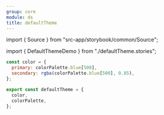 ```yaml
---
group: core
module: ds
title: defaultTheme
---
```


import { Source } from "src-app/storybook/common/Source";

import { DefaultThemeDemo } from "./defaultTheme.stories";

```jsx {6}
const color = {
  primary: colorPalette.blue[500],
  secondary: rgba(colorPalette.blue[500], 0.85),
};

export const defaultTheme = {
  color,
  colorPalette,
};
```

<DefaultThemeDemo />

<Source path="src-core/ds/defaultTheme.ts" />
